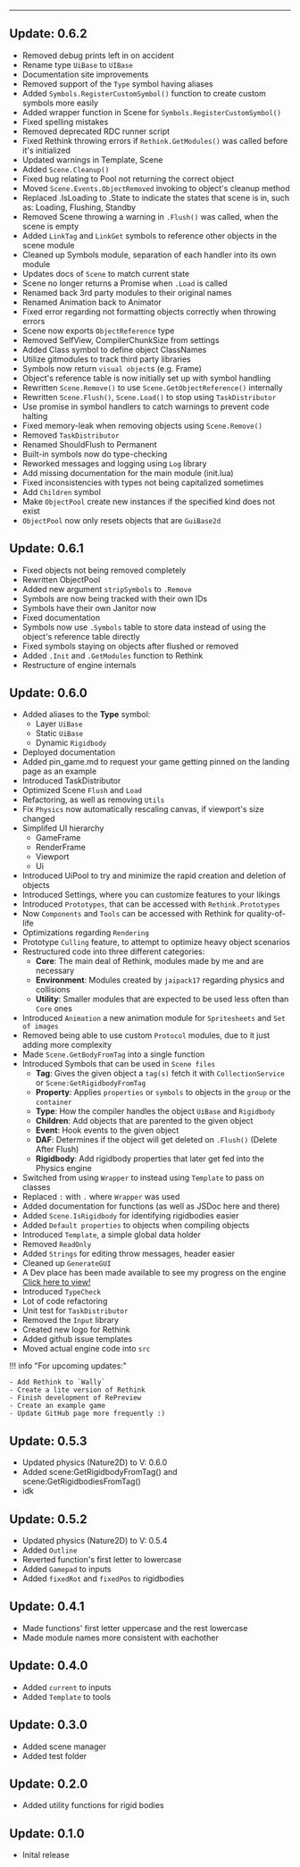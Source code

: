 <hr>

## Update: 0.6.2
- Removed debug prints left in on accident
- Rename type `UiBase` to `UIBase`
- Documentation site improvements
- Removed support of the `Type` symbol having aliases
- Added `Symbols.RegisterCustomSymbol()` function to create custom symbols more easily
- Added wrapper function in Scene for `Symbols.RegisterCustomSymbol()`
- Fixed spelling mistakes
- Removed deprecated RDC runner script
- Fixed Rethink throwing errors if `Rethink.GetModules()` was called before it's initialized
- Updated warnings in Template, Scene
- Added `Scene.Cleanup()`
- Fixed bug relating to Pool not returning the correct object
- Moved `Scene.Events.ObjectRemoved` invoking to object's cleanup method
- Replaced .IsLoading to .State to indicate the states that scene is in, such as: Loading, Flushing, Standby
- Removed Scene throwing a warning in `.Flush()` was called, when the scene is empty
- Added `LinkTag` and `LinkGet` symbols to reference other objects in the scene module
- Cleaned up Symbols module, separation of each handler into its own module
- Updates docs of `Scene` to match current state
- Scene no longer returns a Promise when `.Load` is called
- Renamed back 3rd party modules to their original names
- Renamed Animation back to Animator
- Fixed error regarding not formatting objects correctly when throwing errors
- Scene now exports `ObjectReference` type
- Removed SelfView, CompilerChunkSize from settings
- Added Class symbol to define object ClassNames
- Utilize gitmodules to track third party libraries
- Symbols now return `visual object`s (e.g. Frame)
- Object's reference table is now initially set up with symbol handling
- Rewritten `Scene.Remove()` to use `Scene.GetObjectReference()` internally
- Rewritten `Scene.Flush()`, `Scene.Load()` to stop using `TaskDistributor`
- Use promise in symbol handlers to catch warnings to prevent code halting
- Fixed memory-leak when removing objects using `Scene.Remove()`
- Removed `TaskDistributor`
- Renamed ShouldFlush to Permanent
- Built-in symbols now do type-checking
- Reworked messages and logging using `Log` library
- Add missing documentation for the main module (init.lua)
- Fixed inconsistencies with types not being capitalized sometimes
- Add `Children` symbol
- Make `ObjectPool` create new instances if the specified kind does not exist
- `ObjectPool` now only resets objects that are `GuiBase2d`

## Update: 0.6.1
- Fixed objects not being removed completely
- Rewritten ObjectPool
- Added new argument `stripSymbols` to `.Remove`
- Symbols are now being tracked with their own IDs
- Symbols have their own Janitor now
- Fixed documentation
- Symbols now use `.Symbols` table to store data instead of using the object's reference table directly
- Fixed symbols staying on objects after flushed or removed
- Added `.Init` and `.GetModules` function to Rethink
- Restructure of engine internals

## Update: 0.6.0
* Added aliases to the **Type** symbol:
    - Layer `UiBase`
	- Static `UiBase`
	- Dynamic `Rigidbody`
* Deployed documentation
* Added pin_game.md to request your game getting pinned on the landing page as an example
* Introduced TaskDistributor
* Optimized Scene `Flush` and `Load`
* Refactoring, as well as removing `Utils`
* Fix `Physics` now automatically rescaling canvas, if viewport's size changed
* Simplifed UI hierarchy
    - GameFrame
	- RenderFrame
	- Viewport
	- Ui
* Introduced UiPool to try and minimize the rapid creation and deletion of objects
* Introduced Settings, where you can customize features to your likings
* Introduced `Prototypes`, that can be accessed with `Rethink.Prototypes`
* Now `Components` and `Tools` can be accessed with Rethink for quality-of-life
* Optimizations regarding `Rendering`
* Prototype `Culling` feature, to attempt to optimize heavy object scenarios
* Restructured code into three different categories:
    - **Core**: The main deal of Rethink, modules made by me and are necessary
    - **Environment**: Modules created by `jaipack17` regarding physics and collisions
    - **Utility**: Smaller modules that are expected to be used less often than `Core` ones
* Introduced `Animation` a new animation module for `Spritesheets` and `Set of images`
* Removed being able to use custom `Protocol` modules, due to it just adding more complexity
* Made `Scene.GetBodyFromTag` into a single function
* Introduced Symbols that can be used in `Scene files`
    - **Tag**: Gives the given object a `tag(s)` fetch it with `CollectionService` or `Scene:GetRigidbodyFromTag`
    - **Property**: Applies `properties` or `symbols` to objects in the `group` or the `container`
    - **Type**: How the compiler handles the object `UiBase` and `Rigidbody`
    - **Children**: Add objects that are parented to the given object
    - **Event**: Hook events to the given object
    - **DAF**: Determines if the object will get deleted on `.Flush()` (Delete After Flush)
    - **Rigidbody**: Add rigidbody properties that later get fed into the Physics engine
* Switched from using `Wrapper` to instead using `Template` to pass on classes
* Replaced `:` with `.` where `Wrapper` was used
* Added documentation for functions (as well as JSDoc here and there)
* Added `Scene.IsRigidbody` for identifying rigidbodies easier
* Added `Default properties` to objects when compiling objects
* Introduced `Template`, a simple global data holder
* Removed `ReadOnly`
* Added `Strings` for editing throw messages, header easier
* Cleaned up `GenerateGUI`
* A Dev place has been made available to see my progress on the engine [Click here to view!](https://www.roblox.com/games/11693314673/Rethink-Engine-Dev-Place)
* Introduced `TypeCheck`
* Lot of code refactoring
* Unit test for `TaskDistributor`
* Removed the `Input` library
* Created new logo for Rethink
* Added github issue templates
* Moved actual engine code into `src`

!!! info "For upcoming updates:"

    - Add Rethink to `Wally`
    - Create a lite version of Rethink
    - Finish development of RePreview
    - Create an example game
    - Update GitHub page more frequently :)

## Update: 0.5.3
* Updated physics (Nature2D) to V: 0.6.0
* Added scene:GetRigidbodyFromTag() and scene:GetRigidbodiesFromTag()
* idk

## Update: 0.5.2
* Updated physics (Nature2D) to V: 0.5.4
* Added `Outline`
* Reverted function's first letter to lowercase
* Added `Gamepad` to inputs
* Added `fixedRot` and `fixedPos` to rigidbodies

## Update: 0.4.1
* Made functions' first letter uppercase and the rest lowercase
* Made module names more consistent with eachother

## Update: 0.4.0
* Added `current` to inputs
* Added `Template` to tools

## Update: 0.3.0
* Added scene manager
* Added test folder

## Update: 0.2.0
* Added utility functions for rigid bodies

## Update: 0.1.0
* Inital release